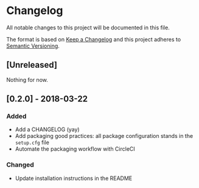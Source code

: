 # Changelog

All notable changes to this project will be documented in this file.

The format is based on [Keep a Changelog](http://keepachangelog.com/en/1.0.0/)
and this project adheres to [Semantic
Versioning](http://semver.org/spec/v2.0.0.html).

## [Unreleased]

Nothing for now.

## [0.2.0] - 2018-03-22

### Added

- Add a CHANGELOG (yay)
- Add packaging good practices: all package configuration stands in the
  `setup.cfg` file
- Automate the packaging workflow with CircleCI

### Changed

- Update installation instructions in the README
